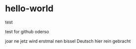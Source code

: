 # hello-world
test

test for github oderso

joar ne jetz wird erstmal nen bissel Deutsch hier rein gebracht

